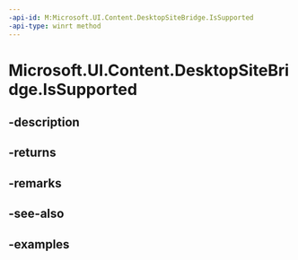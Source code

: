 ```yaml
---
-api-id: M:Microsoft.UI.Content.DesktopSiteBridge.IsSupported
-api-type: winrt method
---
```


# Microsoft.UI.Content.DesktopSiteBridge.IsSupported

<!--
public static bool IsSupported ();
-->


## -description

## -returns

## -remarks

## -see-also

## -examples


